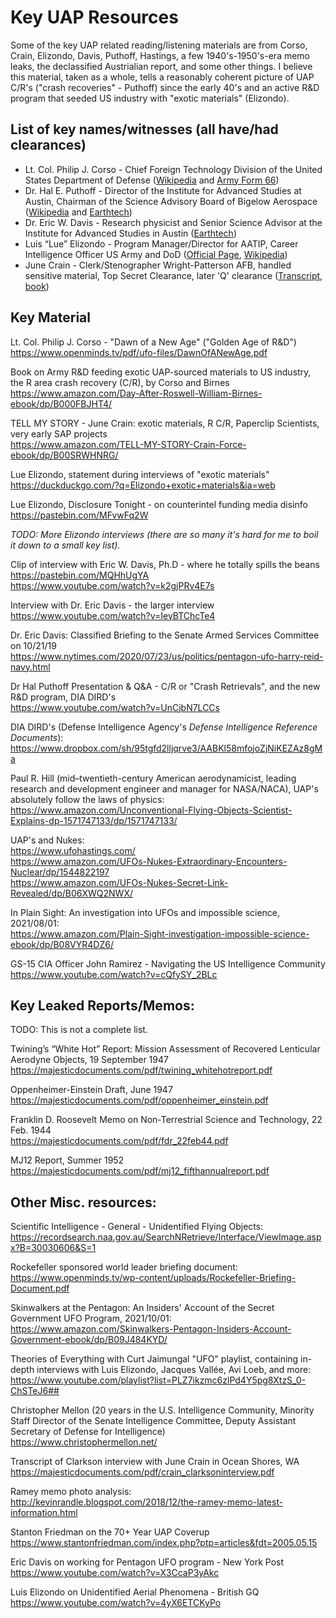 # Key UAP Resources
Some of the key UAP related reading/listening materials are from Corso, Crain, Elizondo, Davis, Puthoff, Hastings,  a few 1940's-1950's-era memo leaks, the declassified Austrialian report, and some other things. I believe this material, taken as a whole, tells a reasonably coherent picture of UAP C/R's ("crash recoveries" - Puthoff) since the early 40's and an active R&D program that seeded US industry with "exotic materials" (Elizondo).

## List of key names/witnesses (all have/had clearances)
- Lt. Col. Philip J. Corso - Chief Foreign Technology Division of the United States Department of Defense ([Wikipedia](https://en.wikipedia.org/wiki/Philip_J._Corso) and [Army Form 66](http://www.cufon.org/cufon/corso_da66.htm))
- Dr. Hal E. Puthoff - Director of the Institute for Advanced Studies at Austin, Chairman of the Science Advisory Board of Bigelow Aerospace ([Wikipedia](https://en.wikipedia.org/wiki/Harold_E._Puthoff) and [Earthtech](https://earthtech.org/pubs/puthoff/))
- Dr. Eric W. Davis - Research physicist and Senior Science Advisor at the Institute for Advanced Studies in Austin ([Earthtech](https://earthtech.org/pubs/davis/))
- Luis “Lue” Elizondo - Program Manager/Director for AATIP, Career Intelligence Officer US Army and DoD ([Official Page](https://luiselizondo-official.com/), [Wikipedia](https://en.wikipedia.org/wiki/Luis_Elizondo))
- June Crain - Clerk/Stenographer Wright-Patterson AFB, handled sensitive material, Top Secret Clearance, later 'Q' clearance ([Transcript](https://majesticdocuments.com/pdf/crain_clarksoninterview.pdf), [book](https://www.amazon.com/TELL-MY-STORY-Crain-Force-ebook/dp/B00SRWHNRG))

## Key Material

Lt. Col. Philip J. Corso - "Dawn of a New Age" ("Golden Age of R&D")<br>
https://www.openminds.tv/pdf/ufo-files/DawnOfANewAge.pdf

Book on Army R&D feeding exotic UAP-sourced materials to US industry, the R area crash recovery (C/R), by Corso and Birnes<br>
https://www.amazon.com/Day-After-Roswell-William-Birnes-ebook/dp/B000FBJHT4/

TELL MY STORY - June Crain: exotic materials, R C/R, Paperclip Scientists, very early SAP projects<br>
https://www.amazon.com/TELL-MY-STORY-Crain-Force-ebook/dp/B00SRWHNRG/

Lue Elizondo, statement during interviews of "exotic materials"<br>
https://duckduckgo.com/?q=Elizondo+exotic+materials&ia=web

Lue Elizondo, Disclosure Tonight - on counterintel funding media disinfo<br>
https://pastebin.com/MFvwFq2W

_TODO: More Elizondo interviews (there are so many it's hard for me to boil it down to a small key list)._

Clip of interview with Eric W. Davis, Ph.D - where he totally spills the beans<br>
https://pastebin.com/MQHhUgYA<br>
https://www.youtube.com/watch?v=k2gjPRv4E7s

Interview with Dr. Eric Davis - the larger interview<br>
https://www.youtube.com/watch?v=IeyBTChcTe4

Dr. Eric Davis: Classified Briefing to the Senate Armed Services Committee on 10/21/19<br>
https://www.nytimes.com/2020/07/23/us/politics/pentagon-ufo-harry-reid-navy.html

Dr Hal Puthoff Presentation & Q&A - C/R or "Crash Retrievals", and the new R&D program, DIA DIRD's<br>
https://www.youtube.com/watch?v=UnCjbN7LCCs

DIA DIRD's (Defense Intelligence Agency's _Defense Intelligence Reference Documents_):<br>
https://www.dropbox.com/sh/95tgfd2lljqrve3/AABKl58mfojoZjNiKEZAz8gMa

Paul R. Hill (mid–twentieth-century American aerodynamicist, leading research and development engineer and manager for NASA/NACA),
UAP's absolutely follow the laws of physics:<br>
https://www.amazon.com/Unconventional-Flying-Objects-Scientist-Explains-dp-1571747133/dp/1571747133/

UAP's and Nukes:<br>
https://www.ufohastings.com/<br>
https://www.amazon.com/UFOs-Nukes-Extraordinary-Encounters-Nuclear/dp/1544822197<br>
https://www.amazon.com/UFOs-Nukes-Secret-Link-Revealed/dp/B06XWQ2NWX/

In Plain Sight: An investigation into UFOs and impossible science, 2021/08/01:<br>
https://www.amazon.com/Plain-Sight-investigation-impossible-science-ebook/dp/B08VYR4DZ6/

GS-15 CIA Officer John Ramirez - Navigating the US Intelligence Community<br>
https://www.youtube.com/watch?v=cQfySY_2BLc

## Key Leaked Reports/Memos:

TODO: This is not a complete list.<br>

Twining’s “White Hot” Report: Mission Assessment of Recovered Lenticular Aerodyne Objects, 19 September 1947<br>
https://majesticdocuments.com/pdf/twining_whitehotreport.pdf

Oppenheimer-Einstein Draft, June 1947<br>
https://majesticdocuments.com/pdf/oppenheimer_einstein.pdf

Franklin D. Roosevelt Memo on Non-Terrestrial Science and Technology, 22 Feb. 1944<br>
https://majesticdocuments.com/pdf/fdr_22feb44.pdf

MJ12 Report, Summer 1952<br>
https://majesticdocuments.com/pdf/mj12_fifthannualreport.pdf

## Other Misc. resources:

Scientific Intelligence - General - Unidentified Flying Objects:<br>
https://recordsearch.naa.gov.au/SearchNRetrieve/Interface/ViewImage.aspx?B=30030606&S=1

Rockefeller sponsored world leader briefing document:<br>
https://www.openminds.tv/wp-content/uploads/Rockefeller-Briefing-Document.pdf

Skinwalkers at the Pentagon: An Insiders' Account of the Secret Government UFO Program, 2021/10/01:<br>
https://www.amazon.com/Skinwalkers-Pentagon-Insiders-Account-Government-ebook/dp/B09J484KYD/

Theories of Everything with Curt Jaimungal "UFO" playlist, containing in-depth interviews with Luis Elizondo, Jacques Vallée, Avi Loeb, and more:<br>
https://www.youtube.com/playlist?list=PLZ7ikzmc6zlPd4Y5pg8XtzS_0-ChSTeJ6##

Christopher Mellon (20 years in the U.S. Intelligence Community, Minority Staff Director of the Senate Intelligence Committee, Deputy Assistant Secretary of Defense for Intelligence)<br>
https://www.christophermellon.net/

Transcript of Clarkson interview with June Crain in Ocean Shores, WA<br>
https://majesticdocuments.com/pdf/crain_clarksoninterview.pdf

Ramey memo photo analysis:<br>
http://kevinrandle.blogspot.com/2018/12/the-ramey-memo-latest-information.html

Stanton Friedman on the 70+ Year UAP Coverup<br>
https://www.stantonfriedman.com/index.php?ptp=articles&fdt=2005.05.15

Eric Davis on working for Pentagon UFO program - New York Post<br>
https://www.youtube.com/watch?v=X3CcaP3yAkc

Luis Elizondo on Unidentified Aerial Phenomena - British GQ<br>
https://www.youtube.com/watch?v=4yX6ETCKyPo
